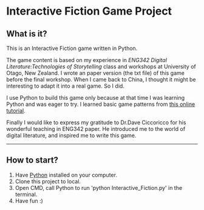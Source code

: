# Interactive Fiction Game Project

## What is it?  
This is an Interactive Fiction game written in Python.

The game content is based on my experience in *ENG342 Digital Literature:Technologies of Storytelling* class and workshops at University of Otago, New Zealand. I wrote an paper version (the txt file) of this game before the final workshop. When I came back to China, I thought it might be interesting to adapt it into a real game. So I did.

I use Python to build this game only because at that time I was learning Python and was eager to try. I learned basic game patterns from [this online tutorial](https://randomgeekery.org/2007/04/19/python-interactive-fiction---01-handling-a-single-round/). 

Finally I would like to express my gratitude to Dr.Dave Ciccoricco for his wonderful teaching in ENG342 paper. He introduced me to the world of digital literature, and inspired me to write this game. 
***
## How to start?
1. Have [Python](https://www.python.org/downloads/) installed on your computer.
2. Clone this project to local.
3. Open CMD, call Python to run 'python Interactive_Fiction.py' in the terminal.
4. Have fun :)
